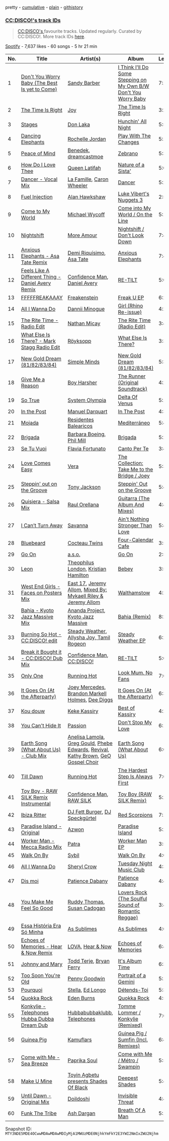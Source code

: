 pretty - [cumulative](/playlists/cumulative/37i9dQZF1DXd9gokF77pBJ.md) - [plain](/playlists/plain/37i9dQZF1DXd9gokF77pBJ) - [githistory](https://github.githistory.xyz/mackorone/spotify-playlist-archive/blob/main/playlists/plain/37i9dQZF1DXd9gokF77pBJ)

### [CC:DISCO!'s track IDs](https://open.spotify.com/playlist/37i9dQZF1DXd9gokF77pBJ)

> <a href="spotify:artist:37fxVoFAMzet5CiiDg7SL7">CC:DISCO's </a> favourite tracks\. Updated regularly\. Curated by CC:DISCO!\. More track IDs <a href="spotify:genre:track\_id">here</a>.

[Spotify](https://open.spotify.com/user/spotify) - 7,637 likes - 60 songs - 5 hr 21 min

| No. | Title | Artist(s) | Album | Length |
|---|---|---|---|---|
| 1 | [Don't You Worry Baby \(The Best Is yet to Come\)](https://open.spotify.com/track/6jg3qW3RAZEcQUeuff6RiG) | [Sandy Barber](https://open.spotify.com/artist/5smHFUSf9HBHBw8Ce0mh2s) | [I Think I'll Do Some Stepping on My Own B/W Don't You Worry Baby](https://open.spotify.com/album/64MOZaHY7xjXHdYed7eU1t) | 7:14 |
| 2 | [The Time Is Right](https://open.spotify.com/track/06IAXVDdjl2JHgHOoVzVG9) | [Joy](https://open.spotify.com/artist/4S7rljGywrEzPChY7XHLER) | [The Time Is Right](https://open.spotify.com/album/42Tq3LQmGWjCq5dkPQXmmg) | 3:25 |
| 3 | [Stages](https://open.spotify.com/track/4IJ3M8iAOJgvA9grJoCys1) | [Don Laka](https://open.spotify.com/artist/1pVB3hFHwbaa3CkI72nQfQ) | [Hunchin' All Night](https://open.spotify.com/album/7DQYEeeElfRlwjyjA1SVL1) | 5:55 |
| 4 | [Dancing Elephants](https://open.spotify.com/track/4EGz4rN8kpKF5mx5i0HHm1) | [Rochelle Jordan](https://open.spotify.com/artist/3MM3uKNdJbvefUael12dl3) | [Play With The Changes](https://open.spotify.com/album/5qJ0CnwfIUUgcKFdrjRP6v) | 5:18 |
| 5 | [Peace of Mind](https://open.spotify.com/track/01B8c1fCg84OAGjy3DyTd1) | [Benedek](https://open.spotify.com/artist/0VGUa1xtVL7g1srvyzbY7t), [dreamcastmoe](https://open.spotify.com/artist/05PeUup2zYw9VOGnaknbn9) | [Zebrano](https://open.spotify.com/album/2K7g3LpcZKPDusWTsZ1bgd) | 5:36 |
| 6 | [How Do I Love Thee](https://open.spotify.com/track/67DtvJpIeuAYuTr6BKHgeu) | [Queen Latifah](https://open.spotify.com/artist/5m7wCUhYhBh7A3A3YMxrbt) | [Nature of a Sista'](https://open.spotify.com/album/3Jt4VAHeS6qE9tmVrl5Byz) | 5:01 |
| 7 | [Dancer \- Vocal Mix](https://open.spotify.com/track/3fSFS8mA0bn5tysmddNZQw) | [La Famille](https://open.spotify.com/artist/0JydFhn1rNSTzrDZuZ98PN), [Caron Wheeler](https://open.spotify.com/artist/2RhMHmV21ZDcSGZ872U4ZY) | [Dancer](https://open.spotify.com/album/0wR3BVI2gBzo3SlGJvNHoW) | 5:26 |
| 8 | [Fuel Injection](https://open.spotify.com/track/3mjnC1wLLjX8pzQbv1IQgM) | [Alan Hawkshaw](https://open.spotify.com/artist/4xJbCqwNfYlbl8v026L24T) | [Luke Vibert's Nuggets 3](https://open.spotify.com/album/4XhHiKbo6yUr642e0GCrhK) | 2:50 |
| 9 | [Come to My World](https://open.spotify.com/track/5iLO42W37wwR15eVtbQxHV) | [Michael Wycoff](https://open.spotify.com/artist/03WrOkxi8Ktm2tBYI1Z7vV) | [Come into My World / On the Line](https://open.spotify.com/album/7eUzClku2HdVYIqkHpiJiz) | 5:16 |
| 10 | [Nightshift](https://open.spotify.com/track/6owXUyIRf9TghK1IQXUb1u) | [More Amour](https://open.spotify.com/artist/1C3kP4fY3Slqe9UuGzS1b3) | [Nightshift / Don't Look Down](https://open.spotify.com/album/1QYYUVvtBS3WYQSZhkgDJW) | 7:49 |
| 11 | [Anxious Elephants \- Asa Tate Remix](https://open.spotify.com/track/7zSYsueFjdppvkYdcguNCp) | [Demi Riquísimo](https://open.spotify.com/artist/1GIv2BGriYO1IdownXWWac), [Asa Tate](https://open.spotify.com/artist/2m6WH0HJcjDrjqEljgQQN7) | [Anxious Elephants](https://open.spotify.com/album/0u0rzxSzs2tcCFC0qOmgQA) | 7:41 |
| 12 | [Feels Like A Different Thing \- Daniel Avery Remix](https://open.spotify.com/track/1shRenemeWoKxg80q68ANm) | [Confidence Man](https://open.spotify.com/artist/0RwXnFrEoI8tltFvYpJgP6), [Daniel Avery](https://open.spotify.com/artist/1EULJuDFWpZ9xg4YwtUGGt) | [RE\-TILT](https://open.spotify.com/album/0zHWRMhq93EvXagIxc4IGb) | 5:03 |
| 13 | [FFFFFREAKAAAY](https://open.spotify.com/track/5MKPScNN7LWd3a40kk2EoW) | [Freakenstein](https://open.spotify.com/artist/7Bcfp0ViTMa6F4xedbUhun) | [Freak U EP](https://open.spotify.com/album/5NWxhmFUVG1kEXGxQ9HyrI) | 6:21 |
| 14 | [All I Wanna Do](https://open.spotify.com/track/38TLvvqAHWSNJtq4l09yfW) | [Dannii Minogue](https://open.spotify.com/artist/6XCS9JCn56Q252cMOTbeq6) | [Girl \(Rhino Re\-issue\)](https://open.spotify.com/album/70nzlIb5chg1iMGhh8Gd3S) | 4:29 |
| 15 | [The Rite Time \- Radio Edit](https://open.spotify.com/track/1JwmlXDTUO9bu6T8yjTtfw) | [Nathan Micay](https://open.spotify.com/artist/6U7MOIhacysUEnfJ41WfhC) | [The Rite Time \(Radio Edit\)](https://open.spotify.com/album/6y1xp6VHSLb450XxNsGDXA) | 3:49 |
| 16 | [What Else Is There? \- Mark Stagg Radio Edit](https://open.spotify.com/track/1pC0MvVlAALf3n9RlP975f) | [Röyksopp](https://open.spotify.com/artist/5nPOO9iTcrs9k6yFffPxjH) | [What Else Is There?](https://open.spotify.com/album/1FjqxFm7Fd4yB0UDHHH0KT) | 3:38 |
| 17 | [New Gold Dream \(81/82/83/84\)](https://open.spotify.com/track/7MhDU9xSWM1LPQGPFkAEJC) | [Simple Minds](https://open.spotify.com/artist/6hN9F0iuULZYWXppob22Aj) | [New Gold Dream \(81/82/83/84\)](https://open.spotify.com/album/6dn2O3un8SV0QZ421jDdEj) | 5:38 |
| 18 | [Give Me a Reason](https://open.spotify.com/track/0s1bzOaz2BgIbvYhwGwpmq) | [Boy Harsher](https://open.spotify.com/artist/4iom7VVRU6AHRIu1JUXpLG) | [The Runner \(Original Soundtrack\)](https://open.spotify.com/album/5dfc4xJu4rrdd7oufQu73H) | 4:25 |
| 19 | [So True](https://open.spotify.com/track/5iwS6u0zGbQkLFWXLGDr54) | [System Olympia](https://open.spotify.com/artist/2qtARFvBzCjOuGbXFAF0iX) | [Delta Of Venus](https://open.spotify.com/album/0rLjKe41TizBh87gtdbyQl) | 5:14 |
| 20 | [In the Post](https://open.spotify.com/track/0wfGxyRy073Lhr6tcWH4mF) | [Manuel Darquart](https://open.spotify.com/artist/0mumYdYeqKkr99t3iDEHGS) | [In The Post](https://open.spotify.com/album/6rRZkneJaw1HrlAeUMQOdv) | 4:32 |
| 21 | [Mojada](https://open.spotify.com/track/7KeU2lZdmzHgI5maPkfIc8) | [Residentes Balearicos](https://open.spotify.com/artist/1cOrrxnHshhMoDDdjBfPSG) | [Mediterráneo](https://open.spotify.com/album/7og32GZViYHNRYMhgFffBH) | 5:41 |
| 22 | [Brigada](https://open.spotify.com/track/5GDhxndpilh5O6BDNFwN6f) | [Barbara Boeing](https://open.spotify.com/artist/7uf1b4UI1VVKwwcQO0laWZ), [Phil Mill](https://open.spotify.com/artist/4dw0GyllDDJ5bY9SaGCw5E) | [Brigada](https://open.spotify.com/album/4SYy5FSilSqQRkWBrKzp9n) | 5:23 |
| 23 | [Se Tu Vuoi](https://open.spotify.com/track/0YDc4kVUW7J0Yr908XFEUa) | [Flavia Fortunato](https://open.spotify.com/artist/6u4qQuBV1wEiChGgPVT45f) | [Canto Per Te](https://open.spotify.com/album/2T4GTTm7POJdcUfRKn4EC1) | 3:40 |
| 24 | [Love Comes Easy](https://open.spotify.com/track/3ExcEpHblGcPikCpcgNNAB) | [Vera](https://open.spotify.com/artist/0FkJ8SID5QlL8bWQBMmtmh) | [The Collection: Take Me to the Bridge / Joey](https://open.spotify.com/album/6xVKvK1yeMBO4EhnY7gKwH) | 5:32 |
| 25 | [Steppin' out on the Groove](https://open.spotify.com/track/4QHFZhYuhKczwn0NGBFOcM) | [Tony Jackson](https://open.spotify.com/artist/5Y6G21rp2MNCIePfimbbyO) | [Steppin' Out on the Groove](https://open.spotify.com/album/0uPHY9BW2EAYtQq619slgu) | 5:49 |
| 26 | [Quisiera \- Salsa Mix](https://open.spotify.com/track/5GZE8TATkHhQKsqkjEt4aq) | [Raul Orellana](https://open.spotify.com/artist/6htHgk48aAS94faA48Jq3w) | [Guitarra \(The Album And Mixes\)](https://open.spotify.com/album/6rnVhXqN1pvdMqOxPdkioQ) | 4:42 |
| 27 | [I Can’t Turn Away](https://open.spotify.com/track/3mm0ZejN1arUzTmYEtpWeK) | [Savanna](https://open.spotify.com/artist/17M5hrxVWrmJTr1NlHlaKJ) | [Ain't Nothing Stronger Than Love](https://open.spotify.com/album/2B9lFGikDCPAInwRJOWbfe) | 5:46 |
| 28 | [Bluebeard](https://open.spotify.com/track/4kxpoNJE8r3LgsSzEqaEDU) | [Cocteau Twins](https://open.spotify.com/artist/5Wabl1lPdNOeIn0SQ5A1mp) | [Four\-Calendar Cafe](https://open.spotify.com/album/07poC3fOw5E0tAZ6Zc46AN) | 3:54 |
| 29 | [Go On](https://open.spotify.com/track/1vwzpWzUG5c8Hr36bu1Cbw) | [a.s.o.](https://open.spotify.com/artist/2a4fzfmDaQvYBhBR5hp2jj) | [Go On](https://open.spotify.com/album/6GZjGWlyqF0Pu6wI2SBDr1) | 2:52 |
| 30 | [Leon](https://open.spotify.com/track/4JMgp4eaUGnLFqZtSjCYB8) | [Theophilus London](https://open.spotify.com/artist/4EMtGVFvfCSrEmWaGV0roE), [Kristian Hamilton](https://open.spotify.com/artist/5N5Sh4gVdtIQU9uhwHUlN5) | [Bebey](https://open.spotify.com/album/31e6kRTlCq4KGjg3XA6m5K) | 3:56 |
| 31 | [West End Girls \- Faces on Posters Mix](https://open.spotify.com/track/7yEijwIT9WHKXH4YOb8E2F) | [East 17](https://open.spotify.com/artist/6lOC7lwSO1ql4Gc2Y3QObY), [Jeremy Allom](https://open.spotify.com/artist/2PFtUjgbzaDEEF0gSN6PsI), [Mixed By: Mykaell Riley & Jeremy Allom](https://open.spotify.com/artist/7fJkvrfbWiCiQEToPCkmn6) | [Walthamstow](https://open.spotify.com/album/5hVUeW05qGAIc1YA3h2Y7O) | 4:27 |
| 32 | [Bahia \- Kyoto Jazz Massive Mix](https://open.spotify.com/track/2uRoRLASdX1nOrwjziK98Q) | [Ananda Project](https://open.spotify.com/artist/5SMPsvWbnxL1B6SRIAn37c), [Kyoto Jazz Massive](https://open.spotify.com/artist/10Mz09DRdfsBvUVTUWiqIv) | [Bahia \(Remix\)](https://open.spotify.com/album/7MGsWVNSul0gtPEvMSnuLq) | 8:27 |
| 33 | [Burning So Hot \- CC:DISCO! edit](https://open.spotify.com/track/6vjdiWie9mPtBcU0Es2phq) | [Steady Weather](https://open.spotify.com/artist/250KDQoG6031aEecBnUlxu), [Allysha Joy, Tamil Rogeon](https://open.spotify.com/artist/59xReERk3oLEunXWWJE64F) | [Steady Weather EP](https://open.spotify.com/album/4JZ5AJNXYBEB1O26usPOhd) | 6:20 |
| 34 | [Break it Bought it \- CC:DISCO! Dub Mix](https://open.spotify.com/track/13Lmdx2WUYP7wUoQjGwLv5) | [Confidence Man](https://open.spotify.com/artist/0RwXnFrEoI8tltFvYpJgP6), [CC:DISCO!](https://open.spotify.com/artist/37fxVoFAMzet5CiiDg7SL7) | [RE\-TILT](https://open.spotify.com/album/0zHWRMhq93EvXagIxc4IGb) | 5:03 |
| 35 | [Only One](https://open.spotify.com/track/3cAGadn1zed1wIpyWoVmdn) | [Running Hot](https://open.spotify.com/artist/18QvrAlrBwNeoiAkXE1ikj) | [Look Mum\. No Fans](https://open.spotify.com/album/62ih8N2vpj8Rs51xzdlG1S) | 7:04 |
| 36 | [It Goes On \(At the Afterparty\)](https://open.spotify.com/track/3rwOXnsJIFelb2uEL6racm) | [Joey Mercedes](https://open.spotify.com/artist/54oBNihvb3acQd2WJCIYp4), [Brandon Markell Holmes](https://open.spotify.com/artist/49hxY3aryuNE1UJpuJ0YJf), [Dee Diggs](https://open.spotify.com/artist/3GrNYIRzpnrh3HltUMlMeg) | [It Goes On \(At the Afterparty\)](https://open.spotify.com/album/3sxf4PHUvea7auhbNUlMBh) | 6:32 |
| 37 | [Kou douw](https://open.spotify.com/track/5HAOxJgbPsOMCQqgi8GKMP) | [Keke Kassiry](https://open.spotify.com/artist/66DebSA3RyF7ReCpwfjHT8) | [Best of Kassiry](https://open.spotify.com/album/4pPTUTGJgdkAiEE1ALmQOs) | 4:25 |
| 38 | [You Can't Hide It](https://open.spotify.com/track/4JllN6LAth4uuFh7Xm84n9) | [Passion](https://open.spotify.com/artist/5YgczGESVzCXzvQN5E6n84) | [Don't Stop My Love](https://open.spotify.com/album/5JbkjdDWYlwxa2HV8N77Hp) | 6:13 |
| 39 | [Earth Song \(What About Us\) \- Club Mix](https://open.spotify.com/track/3fcpQwhkotcEzpzRZ6maMg) | [Anelisa Lamola](https://open.spotify.com/artist/4JQspweC9s9YK2H81Nylvi), [Greg Gould](https://open.spotify.com/artist/7scMWGksw0YUGUVuewfyJo), [Phebe Edwards](https://open.spotify.com/artist/5Phxu6UZtHHfEHNPDwyqpo), [Revival](https://open.spotify.com/artist/2PwQi1kdRI5FfS7Q5ukpxk), [Kathy Brown](https://open.spotify.com/artist/1dYwUvGX41uwyOuabIEJUq), [GeO Gospel Choir](https://open.spotify.com/artist/6hE7obcJBo7760EpnmhR1H) | [Earth Song \(What About Us\)](https://open.spotify.com/album/5TlJmOQSTdjLIcFcYFJJ5n) | 6:02 |
| 40 | [Till Dawn](https://open.spotify.com/track/17ssW5GFqQ3mF12GSydUzh) | [Running Hot](https://open.spotify.com/artist/18QvrAlrBwNeoiAkXE1ikj) | [The Hardest Step Is Always First](https://open.spotify.com/album/0CsdqUlzVU73nQrLImpemF) | 7:05 |
| 41 | [Toy Boy \- RAW SILK Remix Instrumental](https://open.spotify.com/track/4aEdlsxMHeHqKGpgGS1Xzm) | [Confidence Man](https://open.spotify.com/artist/0RwXnFrEoI8tltFvYpJgP6), [RAW SILK](https://open.spotify.com/artist/0TWVaByAXEDhyWrgP1w4iw) | [Toy Boy \(RAW SILK Remix\)](https://open.spotify.com/album/4EmJ6lt7c2D1xjgdu4FHvZ) | 5:24 |
| 42 | [Ibiza Ritter](https://open.spotify.com/track/64FtLRfjZFXzYQXLVfyYH1) | [DJ Fett Burger](https://open.spotify.com/artist/7yWrxpMXYe5naRQUVdSWoD), [DJ Speckgürtel](https://open.spotify.com/artist/5r1hN5elIQAsYHiQYUOdjm) | [Red Scorpions](https://open.spotify.com/album/5i1QNkN8oZzYzsRP6ve9kO) | 7:15 |
| 43 | [Paradise Island \- Original](https://open.spotify.com/track/6UTSeHhAQ8J2uQ7h2dqHP7) | [Azwon](https://open.spotify.com/artist/7bq3R6McfVToDTinPJWOqd) | [Paradise Island](https://open.spotify.com/album/4zakgzZMRJKaJ58awLRjq4) | 5:21 |
| 44 | [Worker Man \- Mecca Radio Mix](https://open.spotify.com/track/25UG07cTvHsMa8EGrBniNo) | [Patra](https://open.spotify.com/artist/4aIN2HphWosDXzCDUTgqWa) | [Worker Man EP](https://open.spotify.com/album/7BfZmDjxreB4HgdKlILGl7) | 3:57 |
| 45 | [Walk On By](https://open.spotify.com/track/2R0IB7ccOT9FGTF1J5cAZy) | [Sybil](https://open.spotify.com/artist/1EbIfIjVcauDatNO4vagL1) | [Walk On By](https://open.spotify.com/album/6IWU1ee0GMUnYrIFFbcbel) | 4:01 |
| 46 | [All I Wanna Do](https://open.spotify.com/track/3ZpQiJ78LKINrW9SQTgbXd) | [Sheryl Crow](https://open.spotify.com/artist/4TKTii6gnOnUXQHyuo9JaD) | [Tuesday Night Music Club](https://open.spotify.com/album/7dC6axVAeBDpRMmNtRbpwU) | 4:32 |
| 47 | [Dis moi](https://open.spotify.com/track/4JPhYQpcVWIobC69sYlIYu) | [Patience Dabany](https://open.spotify.com/artist/0I4hm86r145kyusXtEIqSL) | [Patience Dabany](https://open.spotify.com/album/5sdH6ENnkoxZU2KUZVH9UG) | 4:46 |
| 48 | [You Make Me Feel So Good](https://open.spotify.com/track/1G2FFbirgWqUQJxuGstt9e) | [Ruddy Thomas](https://open.spotify.com/artist/079H2w6aQufE4WqzL73I64), [Susan Cadogan](https://open.spotify.com/artist/02CDSrcHflWRx5Wj7RMoB3) | [Lovers Rock \(The Soulful Sound of Romantic Reggae\)](https://open.spotify.com/album/3GUbXnyMM1mb9JM4XNe3hw) | 3:40 |
| 49 | [Essa História Era Só Minha](https://open.spotify.com/track/2ZUXu4GEC0X3HfZerdIkY8) | [As Sublimes](https://open.spotify.com/artist/5IwNtKoJGwuNOSX7PxoMq1) | [As Sublimes](https://open.spotify.com/album/6T2WRxTf2THIPYSETc7LOG) | 4:07 |
| 50 | [Echoes of Memories \- Hear & Now Remix](https://open.spotify.com/track/6Liyo6T5Z39p6arJ4sQ1GQ) | [LOVA](https://open.spotify.com/artist/1eEowC9PRKVjX0ZnyiTWgw), [Hear & Now](https://open.spotify.com/artist/3YQwxKTjtAELAeGeqY4HgJ) | [Echoes of Memories](https://open.spotify.com/album/3a0obSJPi6fR4KwFU73veD) | 6:41 |
| 51 | [Johnny and Mary](https://open.spotify.com/track/4DpDrLYI6CQIYw1VFeBR4o) | [Todd Terje](https://open.spotify.com/artist/49gaZqfow2v8EEQmjGyEIw), [Bryan Ferry](https://open.spotify.com/artist/5RNFFojXkPRmlJZIwXeKQC) | [It's Album Time](https://open.spotify.com/album/058No4Kiz8r284NwzBSBC2) | 6:32 |
| 52 | [Too Soon You're Old](https://open.spotify.com/track/0xoQ94UXapKcxoJoT0U2yj) | [Penny Goodwin](https://open.spotify.com/artist/3U2DfAQbDTbPbbgFoqqxeX) | [Portrait of a Gemini](https://open.spotify.com/album/7zar80bvYKkJGWvfi6oPiX) | 5:16 |
| 53 | [Pourquoi](https://open.spotify.com/track/1pd0CVkbOs0raP7B4bfRb9) | [Stella](https://open.spotify.com/artist/5w3hiAOQKr9glXE15H4A6e), [Ed Longo](https://open.spotify.com/artist/3nqWfkB8tEeGxqYgwzg6U4) | [Détends\-Toi](https://open.spotify.com/album/6OlWZuO3iT7RbhcmqPCbCK) | 5:31 |
| 54 | [Quokka Rock](https://open.spotify.com/track/1Xjs4ngq7AxQqtSeMQcfJE) | [Eden Burns](https://open.spotify.com/artist/6lItMkb0pYOU1DvFUWgYo2) | [Quokka Rock](https://open.spotify.com/album/56BBnq0Ay0sdVtN4Zi9vXt) | 4:59 |
| 55 | [Konkylie \- Telephones Hubba Dubba Dream Dub](https://open.spotify.com/track/2R7fsx79N5AchcThzaShpK) | [Hubbabubbaklubb](https://open.spotify.com/artist/7HgA0wYq2OBe9ac7awv1Jq), [Telephones](https://open.spotify.com/artist/0A34lofieP2Nj3Gm2hb6pY) | [Tomme Lommer / Konkylie \(Remixed\)](https://open.spotify.com/album/2lOhvmjWgJyLtW1hH7M8F1) | 7:02 |
| 56 | [Guinea Pig](https://open.spotify.com/track/1CLdLGLFpR7FG44ie98gTe) | [Kamuflars](https://open.spotify.com/artist/25jF8ynO4bl3OS5H0VthLX) | [Guinea Pig / Sumfin \(Incl\. Remixes\)](https://open.spotify.com/album/5nxZXIpld3KQDdomN9WDhN) | 6:42 |
| 57 | [Come with Me \- Sea Breeze](https://open.spotify.com/track/3Xq4OujWDOtvPXKiPkKL5h) | [Paprika Soul](https://open.spotify.com/artist/6pSI968GeA8SPZPHf21ViT) | [Come with Me / Métro / Swampin](https://open.spotify.com/album/3DPB85yvvThrigMyxd1dI5) | 5:57 |
| 58 | [Make U Mine](https://open.spotify.com/track/4WcQVfB4lCmpopjKsDrV1D) | [Toyin Agbetu presents Shades Of Black](https://open.spotify.com/artist/4t6vRMAJ6i52YvoKJhrynb) | [Deepest Shades](https://open.spotify.com/album/5HPB9bXOPyyNMkml3ySivL) | 5:49 |
| 59 | [Until Dawn \- Original Mix](https://open.spotify.com/track/0K613P27zJ2GcJ4fM5Q2J4) | [Doildoshi](https://open.spotify.com/artist/286xMU6guFcghkncOEDcJH) | [Invisible Threat](https://open.spotify.com/album/6LWwyEmPZfHR5hh0qZVMKL) | 4:42 |
| 60 | [Funk The Tribe](https://open.spotify.com/track/6hjgXS8zDeaonIMlmtqZDj) | [Ash Dargan](https://open.spotify.com/artist/7uMdXW4knlRBzxIvzpyJby) | [Breath Of A Man](https://open.spotify.com/album/3nmqsQR4920MF39cgHx4ns) | 5:13 |

Snapshot ID: `MTY3NDE5MDE4OCwwMDAwMDAwMDIyMjA1MWUzMDE0NjhkYmFkY2E3YWI2NmIxZWU2Njhm`
